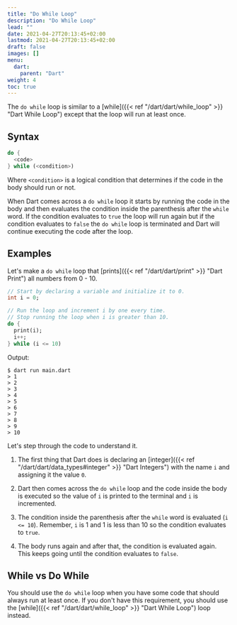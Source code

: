 ```yaml
---
title: "Do While Loop"
description: "Do While Loop"
lead: ""
date: 2021-04-27T20:13:45+02:00
lastmod: 2021-04-27T20:13:45+02:00
draft: false
images: []
menu: 
  dart:
    parent: "Dart"
weight: 4
toc: true
---
```


The `do while` loop is similar to a [while]({{< ref "/dart/dart/while_loop" >}} "Dart While Loop") except that the loop will run at least once.

## Syntax

```dart
do {
  <code>
} while (<condition>)
```

Where `<condition>` is a logical condition that determines if the code in the body should run or not.

When Dart comes across a `do while` loop it starts by running the code in the body and then evaluates the condition inside the parenthesis after the `while` word. If the condition evaluates to `true` the loop will run again but if the condition evaluates to `false` the `do while` loop is terminated and Dart will continue executing the code after the loop.

## Examples

Let's make a `do while` loop that [prints]({{< ref "/dart/dart/print" >}} "Dart Print") all numbers from 0 - 10.

```dart
// Start by declaring a variable and initialize it to 0.
int i = 0;

// Run the loop and increment i by one every time.
// Stop running the loop when i is greater than 10.
do {
  print(i);
  i++;
} while (i <= 10)
```

Output: 

```
$ dart run main.dart
> 1
> 2
> 3
> 4
> 5
> 6
> 7
> 8
> 9
> 10
```

Let's step through the code to understand it.

1. The first thing that Dart does is declaring an [integer]({{< ref "/dart/dart/data_types#integer" >}} "Dart Integers") with the name `i` and assigning it the value `0`.

2. Dart then comes across the `do while` loop and the code inside the body is executed so the value of `i` is printed to the terminal and `i` is incremented.

3. The condition inside the parenthesis after the `while` word is evaluated (`i <= 10`). Remember, `i` is 1 and 1 is less than 10 so the condition evaluates to `true`.

4. The body runs again and after that, the condition is evaluated again. This keeps going until the condition evaluates to `false`.

## While vs Do While

You should use the `do while` loop when you have some code that should always run at least once. If you don't have this requirement, you should use the [while]({{< ref "/dart/dart/while_loop" >}} "Dart While Loop") loop instead.
